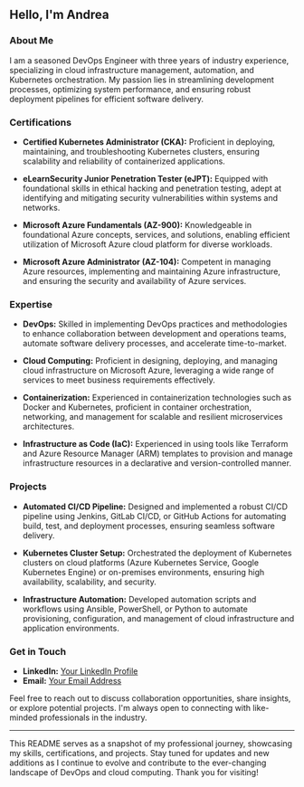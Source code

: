 ## Hello, I'm Andrea

### About Me

I am a seasoned DevOps Engineer with three years of industry experience, specializing in cloud infrastructure management, automation, and Kubernetes orchestration. My passion lies in streamlining development processes, optimizing system performance, and ensuring robust deployment pipelines for efficient software delivery.

### Certifications

- **Certified Kubernetes Administrator (CKA):** Proficient in deploying, maintaining, and troubleshooting Kubernetes clusters, ensuring scalability and reliability of containerized applications.
  
- **eLearnSecurity Junior Penetration Tester (eJPT):** Equipped with foundational skills in ethical hacking and penetration testing, adept at identifying and mitigating security vulnerabilities within systems and networks.

- **Microsoft Azure Fundamentals (AZ-900):** Knowledgeable in foundational Azure concepts, services, and solutions, enabling efficient utilization of Microsoft Azure cloud platform for diverse workloads.

- **Microsoft Azure Administrator (AZ-104):** Competent in managing Azure resources, implementing and maintaining Azure infrastructure, and ensuring the security and availability of Azure services.

### Expertise

- **DevOps:** Skilled in implementing DevOps practices and methodologies to enhance collaboration between development and operations teams, automate software delivery processes, and accelerate time-to-market.

- **Cloud Computing:** Proficient in designing, deploying, and managing cloud infrastructure on Microsoft Azure, leveraging a wide range of services to meet business requirements effectively.

- **Containerization:** Experienced in containerization technologies such as Docker and Kubernetes, proficient in container orchestration, networking, and management for scalable and resilient microservices architectures.

- **Infrastructure as Code (IaC):** Experienced in using tools like Terraform and Azure Resource Manager (ARM) templates to provision and manage infrastructure resources in a declarative and version-controlled manner.

### Projects

- **Automated CI/CD Pipeline:** Designed and implemented a robust CI/CD pipeline using Jenkins, GitLab CI/CD, or GitHub Actions for automating build, test, and deployment processes, ensuring seamless software delivery.

- **Kubernetes Cluster Setup:** Orchestrated the deployment of Kubernetes clusters on cloud platforms (Azure Kubernetes Service, Google Kubernetes Engine) or on-premises environments, ensuring high availability, scalability, and security.

- **Infrastructure Automation:** Developed automation scripts and workflows using Ansible, PowerShell, or Python to automate provisioning, configuration, and management of cloud infrastructure and application environments.

### Get in Touch

- **LinkedIn:** [Your LinkedIn Profile](https://www.linkedin.com/in/andrea-moscato)
- **Email:** [Your Email Address](mailto:andrea_moscato@protonmail.com)


Feel free to reach out to discuss collaboration opportunities, share insights, or explore potential projects. I'm always open to connecting with like-minded professionals in the industry.

---

This README serves as a snapshot of my professional journey, showcasing my skills, certifications, and projects. Stay tuned for updates and new additions as I continue to evolve and contribute to the ever-changing landscape of DevOps and cloud computing. Thank you for visiting!
